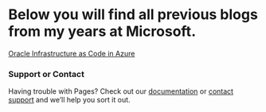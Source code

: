 # Below you will find all previous blogs from my years at Microsoft. 

[Oracle Infrastructure as Code in Azure](/pages/Oracle-Infrastructure-as-Code-in-Azure.md)


### Support or Contact

Having trouble with Pages? Check out our [documentation](https://docs.github.com/categories/github-pages-basics/) or [contact support](https://support.github.com/contact) and we’ll help you sort it out.
